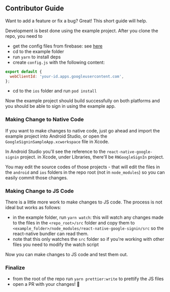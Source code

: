 ## Contributor Guide

Want to add a feature or fix a bug? Great! This short guide will help.

Development is best done using the example project. After you clone the repo, you need to

- get the config files from firebase: see [here](get-config-file.md)
- cd to the example folder
- run `yarn` to install deps
- create `config.js` with the following content:

```js
export default {
  webClientId: 'your-id.apps.googleusercontent.com',
};
```

- cd to the `ios` folder and run `pod install`

Now the example project should build successfully on both platforms and you should be able to sign in using the example app.

### Making Change to Native Code

If you want to make changes to native code, just go ahead and import the example project into Android Studio, or open the `GoogleSigninSampleApp.xcworkspace` file in Xcode.

In Android Studio you'll see the reference to the `react-native-google-signin` project.
in Xcode, under Libraries, there'll be `RNGoogleSignIn` project.

You may edit the source codes of those projects - that will edit the files in the `android` and `ios` folders in the repo root (not in `node_modules`) so you can easily commit those changes.

### Making Change to JS Code

There is a little more work to make changes to JS code. The process is not ideal but works as follows:

- in the example folder, run `yarn watch`: this will watch any changes made to the files in the `<repo_root>/src` folder and copy them to `<example_folder>/node_modules/react-native-google-signin/src` so the react-native bundler can read them.
- note that this only watches the `src` folder so if you're working with other files you need to modify the watch script

Now you can make changes to JS code and test them out.

### Finalize

- from the root of the repo run `yarn prettier:write` to prettify the JS files
- open a PR with your changes! :tada:

